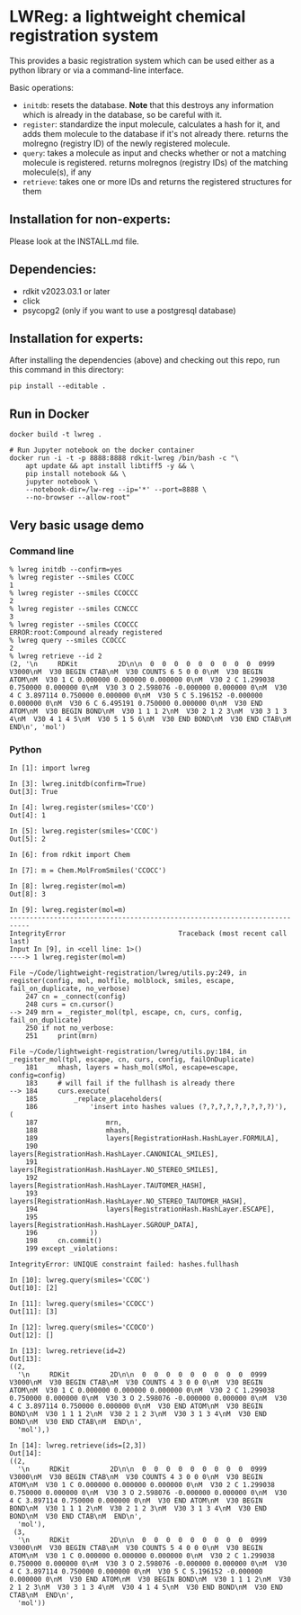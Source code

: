 # LWReg: a lightweight chemical registration system

This provides a basic registration system which can be used either as a python
library or via a command-line interface.

Basic operations:
- `initdb`: resets the database. **Note** that this destroys any information which is already in the database, so be careful with it.
- `register`: standardize the input molecule, calculates a hash for it, and adds them molecule to the database if it's not already there. returns the molregno (registry ID) of the newly registered molecule.
- `query`: takes a molecule as input and checks whether or not a matching molecule is registered. returns molregnos (registry IDs) of the matching molecule(s), if any
- `retrieve`: takes one or more IDs and returns the registered structures for them

## Installation for non-experts:

Please look at the INSTALL.md file.

## Dependencies:
- rdkit v2023.03.1 or later
- click
- psycopg2 (only if you want to use a postgresql database)

## Installation for experts:
After installing the dependencies (above) and checking out this repo, run this command in this directory:
```
pip install --editable .
```

## Run in Docker
```shell
docker build -t lwreg .

# Run Jupyter notebook on the docker container
docker run -i -t -p 8888:8888 rdkit-lwreg /bin/bash -c "\
    apt update && apt install libtiff5 -y && \
    pip install notebook && \
    jupyter notebook \
    --notebook-dir=/lw-reg --ip='*' --port=8888 \
    --no-browser --allow-root"
```


## Very basic usage demo

### Command line
```
% lwreg initdb --confirm=yes
% lwreg register --smiles CCOCC
1
% lwreg register --smiles CCOCCC
2
% lwreg register --smiles CCNCCC
3
% lwreg register --smiles CCOCCC
ERROR:root:Compound already registered
% lwreg query --smiles CCOCCC
2
% lwreg retrieve --id 2
(2, '\n     RDKit          2D\n\n  0  0  0  0  0  0  0  0  0  0999 V3000\nM  V30 BEGIN CTAB\nM  V30 COUNTS 6 5 0 0 0\nM  V30 BEGIN ATOM\nM  V30 1 C 0.000000 0.000000 0.000000 0\nM  V30 2 C 1.299038 0.750000 0.000000 0\nM  V30 3 O 2.598076 -0.000000 0.000000 0\nM  V30 4 C 3.897114 0.750000 0.000000 0\nM  V30 5 C 5.196152 -0.000000 0.000000 0\nM  V30 6 C 6.495191 0.750000 0.000000 0\nM  V30 END ATOM\nM  V30 BEGIN BOND\nM  V30 1 1 1 2\nM  V30 2 1 2 3\nM  V30 3 1 3 4\nM  V30 4 1 4 5\nM  V30 5 1 5 6\nM  V30 END BOND\nM  V30 END CTAB\nM  END\n', 'mol')
```

### Python
```
In [1]: import lwreg

In [3]: lwreg.initdb(confirm=True)
Out[3]: True

In [4]: lwreg.register(smiles='CCO')
Out[4]: 1

In [5]: lwreg.register(smiles='CCOC')
Out[5]: 2

In [6]: from rdkit import Chem

In [7]: m = Chem.MolFromSmiles('CCOCC')

In [8]: lwreg.register(mol=m)
Out[8]: 3

In [9]: lwreg.register(mol=m)
---------------------------------------------------------------------------
IntegrityError                            Traceback (most recent call last)
Input In [9], in <cell line: 1>()
----> 1 lwreg.register(mol=m)

File ~/Code/lightweight-registration/lwreg/utils.py:249, in register(config, mol, molfile, molblock, smiles, escape, fail_on_duplicate, no_verbose)
    247 cn = _connect(config)
    248 curs = cn.cursor()
--> 249 mrn = _register_mol(tpl, escape, cn, curs, config, fail_on_duplicate)
    250 if not no_verbose:
    251     print(mrn)

File ~/Code/lightweight-registration/lwreg/utils.py:184, in _register_mol(tpl, escape, cn, curs, config, failOnDuplicate)
    181     mhash, layers = hash_mol(sMol, escape=escape, config=config)
    183     # will fail if the fullhash is already there
--> 184     curs.execute(
    185         _replace_placeholders(
    186             'insert into hashes values (?,?,?,?,?,?,?,?,?)'), (
    187                 mrn,
    188                 mhash,
    189                 layers[RegistrationHash.HashLayer.FORMULA],
    190                 layers[RegistrationHash.HashLayer.CANONICAL_SMILES],
    191                 layers[RegistrationHash.HashLayer.NO_STEREO_SMILES],
    192                 layers[RegistrationHash.HashLayer.TAUTOMER_HASH],
    193                 layers[RegistrationHash.HashLayer.NO_STEREO_TAUTOMER_HASH],
    194                 layers[RegistrationHash.HashLayer.ESCAPE],
    195                 layers[RegistrationHash.HashLayer.SGROUP_DATA],
    196             ))
    198     cn.commit()
    199 except _violations:

IntegrityError: UNIQUE constraint failed: hashes.fullhash

In [10]: lwreg.query(smiles='CCOC')
Out[10]: [2]

In [11]: lwreg.query(smiles='CCOCC')
Out[11]: [3]

In [12]: lwreg.query(smiles='CCOCO')
Out[12]: []

In [13]: lwreg.retrieve(id=2)
Out[13]: 
((2,
  '\n     RDKit          2D\n\n  0  0  0  0  0  0  0  0  0  0999 V3000\nM  V30 BEGIN CTAB\nM  V30 COUNTS 4 3 0 0 0\nM  V30 BEGIN ATOM\nM  V30 1 C 0.000000 0.000000 0.000000 0\nM  V30 2 C 1.299038 0.750000 0.000000 0\nM  V30 3 O 2.598076 -0.000000 0.000000 0\nM  V30 4 C 3.897114 0.750000 0.000000 0\nM  V30 END ATOM\nM  V30 BEGIN BOND\nM  V30 1 1 1 2\nM  V30 2 1 2 3\nM  V30 3 1 3 4\nM  V30 END BOND\nM  V30 END CTAB\nM  END\n',
  'mol'),)

In [14]: lwreg.retrieve(ids=[2,3])
Out[14]: 
((2,
  '\n     RDKit          2D\n\n  0  0  0  0  0  0  0  0  0  0999 V3000\nM  V30 BEGIN CTAB\nM  V30 COUNTS 4 3 0 0 0\nM  V30 BEGIN ATOM\nM  V30 1 C 0.000000 0.000000 0.000000 0\nM  V30 2 C 1.299038 0.750000 0.000000 0\nM  V30 3 O 2.598076 -0.000000 0.000000 0\nM  V30 4 C 3.897114 0.750000 0.000000 0\nM  V30 END ATOM\nM  V30 BEGIN BOND\nM  V30 1 1 1 2\nM  V30 2 1 2 3\nM  V30 3 1 3 4\nM  V30 END BOND\nM  V30 END CTAB\nM  END\n',
  'mol'),
 (3,
  '\n     RDKit          2D\n\n  0  0  0  0  0  0  0  0  0  0999 V3000\nM  V30 BEGIN CTAB\nM  V30 COUNTS 5 4 0 0 0\nM  V30 BEGIN ATOM\nM  V30 1 C 0.000000 0.000000 0.000000 0\nM  V30 2 C 1.299038 0.750000 0.000000 0\nM  V30 3 O 2.598076 -0.000000 0.000000 0\nM  V30 4 C 3.897114 0.750000 0.000000 0\nM  V30 5 C 5.196152 -0.000000 0.000000 0\nM  V30 END ATOM\nM  V30 BEGIN BOND\nM  V30 1 1 1 2\nM  V30 2 1 2 3\nM  V30 3 1 3 4\nM  V30 4 1 4 5\nM  V30 END BOND\nM  V30 END CTAB\nM  END\n',
  'mol'))


```
